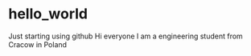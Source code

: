 # hello_world
Just starting using github
Hi everyone I am a engineering student from Cracow in Poland
